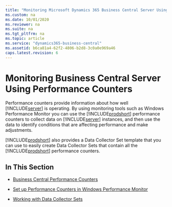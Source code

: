 ```yaml
---
title: "Monitoring Microsoft Dynamics 365 Business Central Server Using Performance Counters"
ms.custom: na
ms.date: 10/01/2020
ms.reviewer: na
ms.suite: na
ms.tgt_pltfrm: na
ms.topic: article
ms.service: "dynamics365-business-central"
ms.assetid: b6ca81a4-62f2-4806-b2d8-3c0a0e969a46
caps.latest.revision: 6
---
```

# Monitoring Business Central Server Using Performance Counters
Performance counters provide information about how well [!INCLUDE[server](../developer/includes/server.md)] is operating. By using monitoring tools such as Windows Performance Monitor <!-- remove temporarily until we determine support for this and System Center Operations Manager,--> you can use the [!INCLUDE[prodshort](../developer/includes/prodshort.md)] performance counters to collect data on [!INCLUDE[server](../developer/includes/server.md)] instances, and then use the data to identify conditions that are affecting performance and make adjustments.  

 [!INCLUDE[prodshort](../developer/includes/prodshort.md)] also provides a Data Collector Set template that you can use to easily create Data Collector Sets that contain all the [!INCLUDE[prodshort](../developer/includes/prodshort.md)] performance counters.  

## In This Section  

-   [Business Central Performance Counters](performance-counters.md)  

-   [Set up Performance Counters in Windows Performance Monitor](set-up-performance-counters-performance-monitor.md)  

-   [Working with Data Collector Sets](monitor-work-with-data-collector-sets.md)  

<!-- remove temporarily until we determine support for this  For information about System Center Operations Manager, see [Microsoft Dynamics NAV  Management Pack for System Center Operations Manager](https://go.microsoft.com/fwlink/?LinkID=722863).-->
